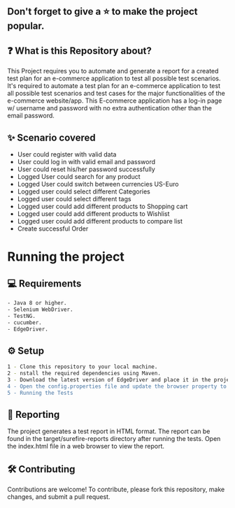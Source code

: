 ## Don't forget to give a :star: to make the project popular.

## :question: What is this Repository about?

This Project requires you to automate and generate a report for a created test plan for an e-commerce application to test all possible test scenarios.
It's required to automate a test plan for an e-commerce application to test all possible test scenarios and test cases for the major functionalities of the e-commerce website/app. This E-commerce application has a log-in page w/ username and password with no extra authentication other than the email password.

## ✨ Scenario covered
- User could register with valid data
- User could log in with valid email and password
- User could reset his/her password successfully
- Logged User could search for any product
- Logged User could switch between currencies US-Euro
- Logged user could select different Categories
- Logged user could select different tags
- Logged user could add different products to Shopping cart
- Logged user could add different products to Wishlist
- Logged user could add different products to compare list
- Create successful Order

# Running the project
## 💻 Requirements
```bash
- Java 8 or higher.
- Selenium WebDriver.
- TestNG.
- cucumber.
- EdgeDriver.
```
## ⚙️ Setup
```bash
1 - Clone this repository to your local machine.
2 - nstall the required dependencies using Maven.
3 - Download the latest version of EdgeDriver and place it in the project's root directory.
4 - Open the config.properties file and update the browser property to edge.
5 - Running the Tests
```

## 📝 Reporting
The project generates a test report in HTML format. The report can be found in the target/surefire-reports directory after running the tests. Open the index.html file in a web browser to view the report.

## 🛠️ Contributing
Contributions are welcome! To contribute, please fork this repository, make changes, and submit a pull request.
